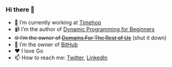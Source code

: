 ### Hi there 👋

- 🔭 I’m currently working at [Timehop](https://www.timehop.com)
- 📹 I’m the author of [Dynamic Programming for Beginners](https://www.youtube.com/playlist?list=PLVrpF4r7WIhTT1hJqZmjP10nxsmrbRvlf)
- ~~🌐 I’m the owner of [Domains For The Rest of Us](https://www.domainsfortherestofus.com)~~ (shut it down)
- 💱 I’m the owner of [BitHub](https://www.bithub.com)
- ❤️ I love Go
- 📫 How to reach me: [Twitter](https://twitter.com/andreygrehov), [LinkedIn](https://www.linkedin.com/in/andrey-grehov/)
